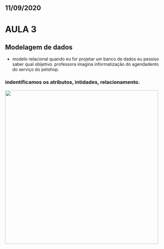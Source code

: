## 11/09/2020

# AULA 3

## Modelagem de dados
- modelo relacional
quando eu for projetar um banco de dados eu pessiso saber qual obijetivo.
professora imagina informatização do agendadento do serviço do petshop.

### indentificamos os atributos, intidades, relacionamento.

<img src="https://user-images.githubusercontent.com/61218420/93031927-ecb7ec00-f604-11ea-8f51-f9c5e8c5e664.png" width="500">

